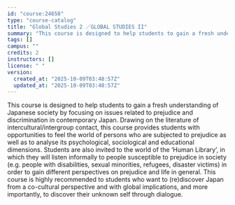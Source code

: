 ```yaml
---
id: "course:24658"
type: "course-catalog"
title: "Global Studies 2 ／GLOBAL STUDIES II"
summary: "This course is designed to help students to gain a fresh understanding of Japanese society by focusing on issues related…"
tags: []
campus: ""
credits: 2
instructors: []
license: " "
version:
  created_at: "2025-10-09T03:48:57Z"
  updated_at: "2025-10-09T03:48:57Z"
---
```


This course is designed to help students to gain a fresh understanding of Japanese society by focusing on issues related to prejudice and discrimination in contemporary Japan. Drawing on the literature of intercultural/intergroup contact, this course provides students with opportunities to feel the world of persons who are subjected to prejudice as well as to analyse its psychological, sociological and educational dimensions. Students are also invited to the world of the ‘Human Library’, in which they will listen informally to people susceptible to prejudice in society (e.g. people with disabilities, sexual minorities, refugees, disaster victims) in order to gain different perspectives on prejudice and life in general. This course is highly recommended to students who want to (re)discover Japan from a co-cultural perspective and with global implications, and more importantly, to discover their unknown self through dialogue.
